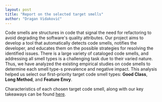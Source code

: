 ```yaml
---
layout: post
title: "Report on the selected target smells"
author: "Dragan Vidaković"
---
```


Code smells are structures in code that signal the need for refactoring to avoid 
degrading the software's quality attributes. Our project aims to develop a tool 
that automatically detects code smells, notifies the developer, and educates them
on the possible strategies for resolving the identified issues. There is a large
variety of cataloged code smells, and addressing all smell types is a challenging 
task due to their varied nature. Thus, we have analyzed the existing empirical
studies on code smells to determine each smell type-s prevalence and negative impact.
This analysis helped us select our first-priority target code smell types: 
**Good Class**, **Long Method**, and **Feature Envy**.  

Characteristics of each chosen target code smell, along with our key takeaways 
can be found [here](https://github.com/Clean-CaDET/Deliverables/blob/main/work_package_1/D1.1.%20Report%20on%20the%20selected%20target%20smells.pdf).
